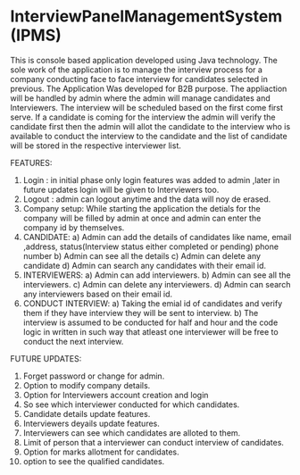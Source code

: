 # InterviewPanelManagementSystem (IPMS)
This is console based application developed using Java technology. The sole work of the application is to manage the interview process for a company conducting face to face interview for candidates selected in previous.
The Application Was developed for B2B purpose. The appliaction will be handled by admin where the admin will manage candidates and Interviewers.
The interview will be scheduled based on the first come first serve. If a candidate is coming for the interview the admin will verify the candidate first then the admin will allot the candidate to the interview who is available to conduct the interview to the candidate and the list of candidate will be stored in the respective interviewer list.

FEATURES:
1) Login : in initial phase only login features was added to admin ,later in future updates login will be given to Interviewers too.
2) Logout : admin can logout anytime and the data will noy de erased.
3) Company setup: While starting the application the detials for the company will be filled by admin at once and admin can enter the company id by themselves.
4) CANDIDATE:
     a) Admin can add the details of candidates like name, email ,address, status(Interview status either completed or pending) phone number
     b) Admin can see all the details
     c) Admin can delete any candidate
     d) Admin can search any candidates with their email id.
5) INTERVIEWERS:
     a) Admin can add interviewers.
     b) Admin can see all the interviewers.
     c) Admin can delete any interviewers.
     d) Admin can search any interviewers based on their email id.
6) CONDUCT INTERVIEW:
     a) Taking the emial id of candidates and verify them if they have interview they will be sent to interview.
     b) The interview is assumed to be conducted for half and hour and the code logic in written in such way that atleast one interviewer will be free to conduct the next interview.

FUTURE UPDATES:
1) Forget password or change for admin.
2) Option to modify company details.
3) Option for Interviewers account creation and login
4) So see which interviewer conducted for which candidates.
5) Candidate details update features.
6) Interviewers deyails update features.
7) Interviewers can see which candidates are alloted to them.
8) Limit of person that a  interviewer can conduct interview of candidates.
9) Option for marks allotment for candidates.
10) option to see the qualified candidates.
